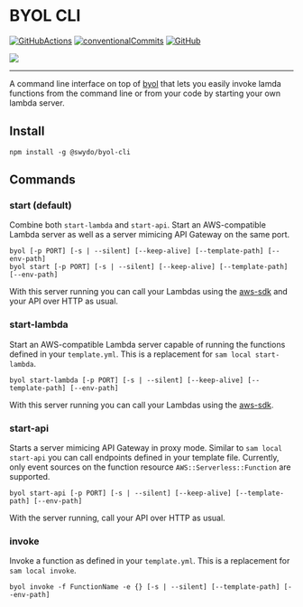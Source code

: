 # BYOL CLI

[![GitHubActions](https://img.shields.io/github/workflow/status/Swydo/byol/release.svg?label=github%20actions&style=flat-square)](https://github.com/Swydo/byol/actions) [![conventionalCommits](https://img.shields.io/badge/conventional%20commits-1.0.0-yellow.svg?style=flat-square)](https://conventionalcommits.org) [![GitHub](https://img.shields.io/github/license/Swydo/byol.svg?style=flat-square)](https://github.com/Swydo/byol/blob/master/LICENSE)

<img src="https://user-images.githubusercontent.com/2283434/52522860-25eee400-2c8b-11e9-8602-f8de0d158600.png">

---

A command line interface on top of [byol](../byol) that lets you easily invoke lamda functions from the command line or from
your code by starting your own lambda server.

## Install

```shell script
npm install -g @swydo/byol-cli
```

## Commands

### start (default)

Combine both `start-lambda` and `start-api`. Start an AWS-compatible Lambda server as well as a server mimicing 
API Gateway on the same port.

```shell script
byol [-p PORT] [-s | --silent] [--keep-alive] [--template-path] [--env-path]
byol start [-p PORT] [-s | --silent] [--keep-alive] [--template-path] [--env-path]
```

With this server running you can call your Lambdas using the [aws-sdk](https://github.com/aws/aws-sdk-js) and your
API over HTTP as usual.

### start-lambda

Start an AWS-compatible Lambda server capable of running the functions defined in your `template.yml`. This is a
replacement for `sam local start-lambda`.

```shell script
byol start-lambda [-p PORT] [-s | --silent] [--keep-alive] [--template-path] [--env-path]
```

With this server running you can call your Lambdas using the [aws-sdk](https://github.com/aws/aws-sdk-js).

### start-api

Starts a server mimicing API Gateway in proxy mode. Similar to `sam local start-api` you can call endpoints defined
in your template file. Currently, only event sources on the function resource `AWS::Serverless::Function` are supported.

```shell script
byol start-api [-p PORT] [-s | --silent] [--keep-alive] [--template-path] [--env-path]
```

With the server running, call your API over HTTP as usual.

### invoke

Invoke a function as defined in your `template.yml`. This is a replacement for `sam local invoke`.

```shell script
byol invoke -f FunctionName -e {} [-s | --silent] [--template-path] [--env-path]
```
